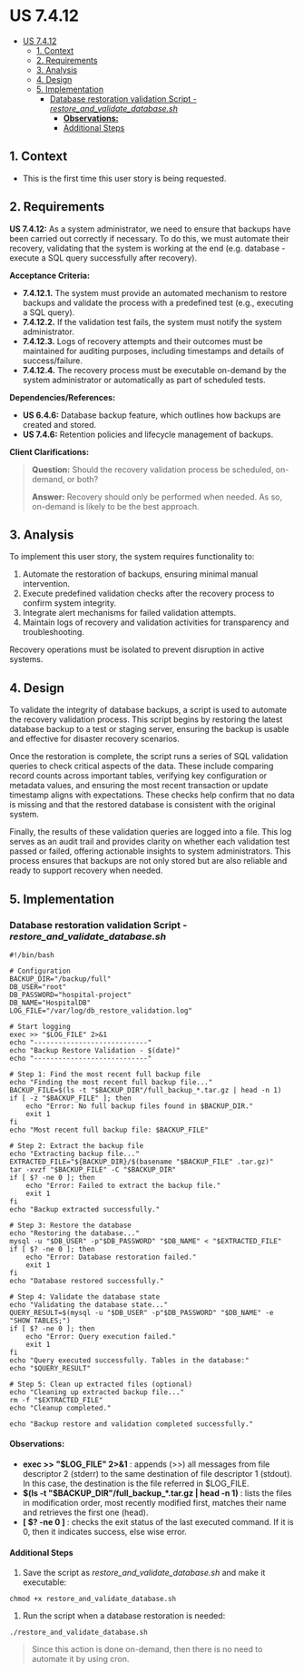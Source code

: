 # US 7.4.12

<!-- TOC -->
* [US 7.4.12](#us-7412)
  * [1. Context](#1-context)
  * [2. Requirements](#2-requirements)
  * [3. Analysis](#3-analysis)
  * [4. Design](#4-design)
  * [5. Implementation](#5-implementation)
    * [Database restoration validation Script - _restore_and_validate_database.sh_](#database-restoration-validation-script---_restore_and_validate_databasesh_)
      * [**Observations:**](#observations)
      * [Additional Steps](#additional-steps)
<!-- TOC -->

## 1. Context

* This is the first time this user story is being requested.

## 2. Requirements

**US 7.4.12:** As a system administrator, we need to ensure that backups have been carried out correctly if necessary.
To do this, we must automate their recovery, validating that the system is working at the end (e.g. database - execute a SQL query successfully after recovery).

**Acceptance Criteria:**

- **7.4.12.1.** The system must provide an automated mechanism to restore backups and validate the process with a predefined test (e.g., executing a SQL query).
- **7.4.12.2.** If the validation test fails, the system must notify the system administrator.
- **7.4.12.3.** Logs of recovery attempts and their outcomes must be maintained for auditing purposes, including timestamps and details of success/failure.
- **7.4.12.4.** The recovery process must be executable on-demand by the system administrator or automatically as part of scheduled tests.

**Dependencies/References:**

* **US 6.4.6:** Database backup feature, which outlines how backups are created and stored.
* **US 7.4.6:** Retention policies and lifecycle management of backups.

**Client Clarifications:**

> **Question:** Should the recovery validation process be scheduled, on-demand, or both?
>
> **Answer:** Recovery should only be performed when needed. As so, on-demand is likely to be the best approach.


## 3. Analysis

To implement this user story, the system requires functionality to:

1. Automate the restoration of backups, ensuring minimal manual intervention.
2. Execute predefined validation checks after the recovery process to confirm system integrity.
3. Integrate alert mechanisms for failed validation attempts.
4. Maintain logs of recovery and validation activities for transparency and troubleshooting.

Recovery operations must be isolated to prevent disruption in active systems.

## 4. Design

To validate the integrity of database backups, a script is used to automate the recovery validation process. This script
begins by restoring the latest database backup to a test or staging server, ensuring the backup is usable and effective 
for disaster recovery scenarios.

Once the restoration is complete, the script runs a series of SQL validation queries to check critical aspects of the data.
These include comparing record counts across important tables, verifying key configuration or metadata values, and ensuring
the most recent transaction or update timestamp aligns with expectations. These checks help confirm that no data is missing
and that the restored database is consistent with the original system.

Finally, the results of these validation queries are logged into a file. This log serves as an audit trail and provides 
clarity on whether each validation test passed or failed, offering actionable insights to system administrators. This 
process ensures that backups are not only stored but are also reliable and ready to support recovery when needed.


## 5. Implementation

### Database restoration validation Script - _restore_and_validate_database.sh_

```console
#!/bin/bash

# Configuration
BACKUP_DIR="/backup/full"
DB_USER="root"
DB_PASSWORD="hospital-project"
DB_NAME="HospitalDB"
LOG_FILE="/var/log/db_restore_validation.log"

# Start logging
exec >> "$LOG_FILE" 2>&1
echo "----------------------------"
echo "Backup Restore Validation - $(date)"
echo "----------------------------"

# Step 1: Find the most recent full backup file
echo "Finding the most recent full backup file..."
BACKUP_FILE=$(ls -t "$BACKUP_DIR"/full_backup_*.tar.gz | head -n 1)
if [ -z "$BACKUP_FILE" ]; then
    echo "Error: No full backup files found in $BACKUP_DIR."
    exit 1
fi
echo "Most recent full backup file: $BACKUP_FILE"

# Step 2: Extract the backup file
echo "Extracting backup file..."
EXTRACTED_FILE="${BACKUP_DIR}/$(basename "$BACKUP_FILE" .tar.gz)"
tar -xvzf "$BACKUP_FILE" -C "$BACKUP_DIR"
if [ $? -ne 0 ]; then
    echo "Error: Failed to extract the backup file."
    exit 1
fi
echo "Backup extracted successfully."

# Step 3: Restore the database
echo "Restoring the database..."
mysql -u "$DB_USER" -p"$DB_PASSWORD" "$DB_NAME" < "$EXTRACTED_FILE"
if [ $? -ne 0 ]; then
    echo "Error: Database restoration failed."
    exit 1
fi
echo "Database restored successfully."

# Step 4: Validate the database state
echo "Validating the database state..."
QUERY_RESULT=$(mysql -u "$DB_USER" -p"$DB_PASSWORD" "$DB_NAME" -e "SHOW TABLES;")
if [ $? -ne 0 ]; then
    echo "Error: Query execution failed."
    exit 1
fi
echo "Query executed successfully. Tables in the database:"
echo "$QUERY_RESULT"

# Step 5: Clean up extracted files (optional)
echo "Cleaning up extracted backup file..."
rm -f "$EXTRACTED_FILE"
echo "Cleanup completed."

echo "Backup restore and validation completed successfully."
```

#### **Observations:**
* **exec >> "$LOG_FILE" 2>&1** : appends (>>) all messages from file descriptor 2 (stderr) to the same destination of file descriptor 1 (stdout). In this case, the destination is the file referred in $LOG_FILE.
* **$(ls -t "$BACKUP_DIR"/full_backup_*.tar.gz | head -n 1)** : lists the files in modification order, most recently modified first, matches their name and retrieves the first one (head).
* **[ $? -ne 0 ]** : checks the exit status of the last executed command. If it is 0, then it indicates success, else wise error.


#### Additional Steps

1. Save the script as _restore_and_validate_database.sh_ and make it executable:

```console
chmod +x restore_and_validate_database.sh
```

1. Run the script when a database restoration is needed:

```console
./restore_and_validate_database.sh
```

> Since this action is done on-demand, then there is no need to automate it by using cron.

